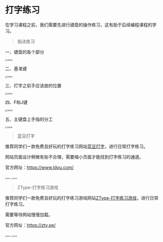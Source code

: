 # **打字练习**

在学习课程之前，我们需要先进行键盘的操作练习，这有助于后续编程课程的学习。

> 指法练习

一、键盘的各个部分

<img src='_media/0-1-1.png' alt='typing' style='zoom:40%;'/>

二、基准键

<img src='_media/0-1-2.png' alt='typing' style='zoom:40%;'/>

三、打字之前手应该放的位置

<img src='_media/0-1-3.png' alt='typing' style='zoom:40%;'/>

四、F和J键

<img src='_media/0-1-4.png' alt='typing' style='zoom:40%;'/>

五、主键盘上手指的分工

<img src='_media/0-1-5.png' alt='typing' style='zoom:40%;'/>

> 蓝豆打字

推荐同学们一款免费且好玩的打字练习网站[蓝豆打字](https://www.ldou.com/)，进行日常打字练习。

网站页面设计稍微有些不合理，需要缩小页面才能找到打字练习的通道。

官方网址：<https://www.ldou.com/>

<img src='_media/0-2-1.png' alt='typing' style='zoom:30%;'/>

<img src='_media/0-2-2.png' alt='typing' style='zoom:30%;'/>

> ZType-打字练习游戏

推荐同学们一款免费且好玩的打字练习游戏网站[ZType-打字练习游戏](https://zty.pe/)，进行日常打字练习。

需要等待网站慢慢加载。

官方网址：<https://zty.pe/>

<img src='_media/0-2-3.png' alt='typing' style='zoom:30%;'/>

<img src='_media/0-2-4.png' alt='typing' style='zoom:30%;'/>